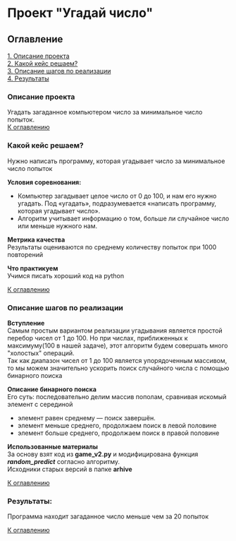 # Проект "Угадай число"

## Оглавление
[1. Описание проекта](#описание-проекта-)  
[2. Какой кейс решаем?](#какой-кейс-решаем-)  
[3. Описание шагов по реализации](#описание-шагов-по-реализации)  
[4. Результаты](#результаты) 

### Описание проекта    
Угадать загаданное компьютером число за минимальное число попыток.  
[К оглавлению](#Оглавление)

### Какой кейс решаем?    
Нужно написать программу, которая угадывает число за минимальное число попыток

**Условия соревнования:**  
- Компьютер загадывает целое число от 0 до 100, и нам его нужно угадать. Под «угадать», подразумевается «написать программу, которая угадывает число».
- Алгоритм учитывает информацию о том, больше ли случайное число или меньше нужного нам.

**Метрика качества**  
Результаты оцениваются по среднему количеству попыток при 1000 повторений

**Что практикуем**  
Учимся писать хороший код на python  
  
[К оглавлению](#оглавление)


### Описание шагов по реализации
**Вступление**  
Самым простым вариантом реализации угадывания является простой перебор чисел от 1 до 100.
Но при числах, приближенных к максимуму(100 в нашей задаче), этот алгоритм будем совершать много "холостых" операций.  
Так как диапазон чисел от 1 до 100 является упорядоченным массивом, то мы можем значительно ускорить поиск случайного числа с помощью бинарного поиска  
  
**Описание бинарного поиска**  
Его суть: последовательно делим массив пополам, сравнивая искомый элемент с серединой
- элемент равен среднему — поиск завершён.
- элемент меньше среднего, продолжаем поиск в левой половине
- элемент больше среднего, продолжаем поиск в правой половине  
  

**Использованные материалы**  
За основу взят код из **game_v2.py** и модифицирована функция **_random_predict_** согласно алгоритму.  
Исходники старых версий в папке **arhive**
  
[К оглавлению](#оглавление)  
   

### Результаты:
Программа находит загаданное число меньше чем за 20 попыток  
  
[К оглавлению](#оглавление)
